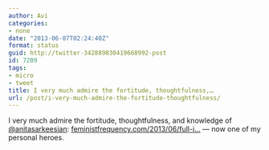 ```yaml
---
author: Avi
categories:
- none
date: "2013-06-07T02:24:40Z"
format: status
guid: http://twitter-342889830419668992-post
id: 7209
tags:
- micro
- tweet
title: I very much admire the fortitude, thoughtfulness,…
url: /post/i-very-much-admire-the-fortitude-thoughtfulness/
---
```

I very much admire the fortitude, thoughtfulness, and knowledge of [@anitasarkeesian](http://twitter.com/anitasarkeesian): [feministfrequency.com/2013/06/full-i…](http://www.feministfrequency.com/2013/06/full-ign-interview-with-anita-sarkeesian/) — now one of my personal heroes.